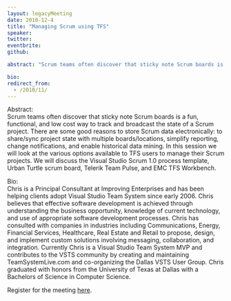 ```yaml
---
layout: legacyMeeting
date: 2010-12-4
title: "Managing Scrum using TFS"
speaker:
twitter:
eventbrite:
github:

abstract: "Scrum teams often discover that sticky note Scrum boards is a fun, functional, and low cost way to track and broadcast the state of a Scrum project.  There are some good reasons to store Scrum data electronically: to share/sync project state with multiple boards/locations, simplify reporting, change notifications, and enable historical data mining.  In this session we will look at the various options available to TFS users to manage their Scrum projects.  We will discuss the Visual Studio Scrum 1.0 process template, Urban Turtle scrum board, Telerik Team Pulse, and EMC TFS Workbench."

bio:
redirect_from:
  - /2010/11/
---
```


<p>Abstract:<br />
Scrum teams often discover that sticky note Scrum boards is a fun, functional, and low cost way to track and broadcast the state of a Scrum project.  There are some good reasons to store Scrum data electronically: to share/sync project state with multiple boards/locations, simplify reporting, change notifications, and enable historical data mining.  In this session we will look at the various options available to TFS users to manage their Scrum projects.  We will discuss the Visual Studio Scrum 1.0 process template, Urban Turtle scrum board, Telerik Team Pulse, and EMC TFS Workbench.</p>
<p>Bio:<br />
Chris is a Principal Consultant at Improving Enterprises and has been helping clients adopt Visual Studio Team System since early 2006. Chris believes that effective software development is achieved through understanding the business opportunity, knowledge of current technology, and use of appropriate software development processes. Chris has consulted with companies in industries including Communications, Energy, Financial Services, Healthcare, Real Estate and Retail to propose, design, and implement custom solutions involving messaging, collaboration, and integration. Currently Chris is a Visual Studio Team System MVP and contributes to the VSTS community by creating and maintaining TeamSystemLive.com and co-organizing the Dallas VSTS User Group.  Chris graduated with honors from the University of Texas at Dallas with a Bachelors of Science in Computer Science.</p>
<p>Register for the meeting <a href="http://www.eventbrite.com/event/1087038361">here</a>.</p>

